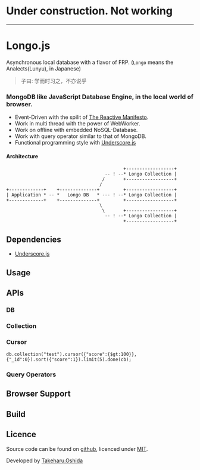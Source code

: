 # Under construction. Not working

---

Longo.js
========

Asynchronous local database with a flavor of FRP.
(`Longo` means the Analects(Lunyu), in Japanese)

> 子曰:
> 学而时习之，不亦说乎


### MongoDB like JavaScript Database Engine, in the local world of browser.

 * Event-Driven with the spilit of [The Reactive Manifesto](http://www.reactivemanifesto.org/).
 * Work in multi thread with the power of WebWorker.
 * Work on offline with embedded NoSQL-Database.
 * Work with query operator similar to that of MongoDB.
 * Functional programming style with [Underscore.js](http://underscorejs.org/)

#### Architecture

	                                            +------------------+
	                                     -- ! --* Longo Collection |
	                                    /       +------------------+
	                                   /
	+-------------+    +--------------+         +------------------+
	| Application * -- *   Longo DB   * --- ! --* Longo Collection |
	+-------------+    +--------------+         +------------------+
	                                   \
	                                    \       +------------------+
	                                     -- ! --* Longo Collection |
	                                            +------------------+

## Dependencies

 * [Underscore.js](http://underscorejs.org/)

## Usage

## APIs

### DB

### Collection

### Cursor

	db.collection("test").cursor({"score":{$gt:100}}, {"_id":0}).sort({"score":1}).limit(5).done(cb);

### Query Operators

## Browser Support

## Build

## Licence

Source code can be found on [github](https://github.com/georgeOsdDev/markdown-edit), licenced under [MIT](http://opensource.org/licenses/mit-license.php).

Developed by [Takeharu.Oshida](http://about.me/takeharu.oshida)